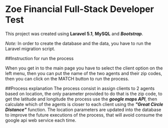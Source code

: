 # Zoe Financial Full-Stack Developer Test

This project was created using **Laravel 5.1**, **MySQL** and **_Bootstrap_**.

_Note:_ In order to create the database and the data, you have to run the Laravel migration script.

##Instruction for run the process

When you get in to the main page you have to select the client option on the left menu, then you can put the name of the two agents and their zip codes, then you can click on the MATCH button to run the process.

##Process explanation
The process consist in assign clients to 2 agents based on location, the only parameter provided to do that is the zip code, to get the latitude and longitude the process use the **_google maps API_**, then calculate which of the agents is closer to each client using the **_"Great Circle Distance"_** function. The location parameters are updated into the database to improve the future executions of the process, that will avoid consume the google api web service each time.
